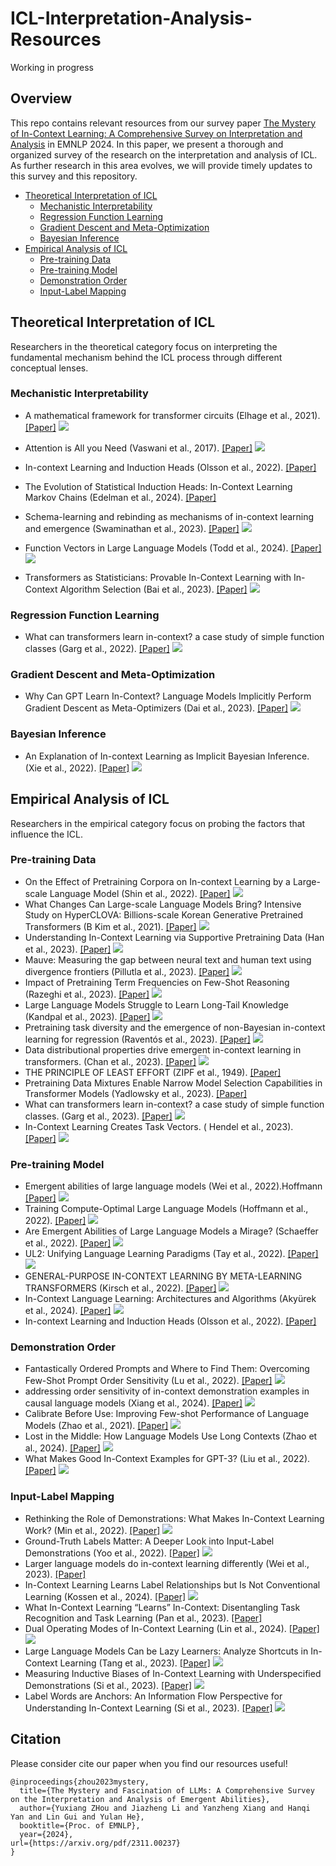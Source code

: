 # ICL-Interpretation-Analysis-Resources
Working in progress

## Overview
This repo contains relevant resources from our survey paper [The Mystery of In-Context Learning: A Comprehensive Survey on Interpretation and Analysis](https://arxiv.org/pdf/2311.00237) in EMNLP 2024. In this paper, we present a thorough and organized survey of the research on the interpretation and analysis of ICL. As further research in this area evolves, we will provide timely updates to this survey and this repository.


- [Theoretical Interpretation of ICL](#theoretical-interpretation-of-icl)
    - [Mechanistic Interpretability](#mechanistic-interpretability)
    - [Regression Function Learning](#regression-function-learning)
    - [Gradient Descent and Meta-Optimization](#gradient-descent-and-meta-optimization)
    - [Bayesian Inference](#bayesian-inference)
- [Empirical Analysis of ICL](#empirical-analysis-of-icl)
    - [Pre-training Data](#pre-training-data)
    - [Pre-training Model](#pre-training-model)
    - [Demonstration Order](#demonstration-order)
    - [Input-Label Mapping](#input-label-mapping)

## Theoretical Interpretation of ICL
Researchers in the theoretical category focus on interpreting the fundamental mechanism behind the ICL process through different conceptual lenses.
### Mechanistic Interpretability
* A mathematical framework for transformer circuits (Elhage et al., 2021).
  [[Paper]](https://transformer-circuits.pub/2021/framework/index.html)
  ![](https://img.shields.io/badge/AnthropicBlog%202021-olive)

* Attention is All you Need (Vaswani et al., 2017).
  [[Paper]](https://proceedings.neurips.cc/paper_files/paper/2017/file/3f5ee243547dee91fbd053c1c4a845aa-Paper.pdf)
  ![](https://img.shields.io/badge/NeurIPS%202017-purple)

* In-context Learning and Induction Heads (Olsson et al., 2022).
  [[Paper]](https://arxiv.org/abs/2209.11895)

* The Evolution of Statistical Induction Heads: In-Context Learning Markov Chains (Edelman et al., 2024).
  [[Paper]](https://arxiv.org/pdf/2402.11004)

* Schema-learning and rebinding as mechanisms of in-context learning and emergence (Swaminathan et al., 2023).
  [[Paper]](https://arxiv.org/pdf/2311.08360)
  ![](https://img.shields.io/badge/NeurIPS%202023-purple)

* Function Vectors in Large Language Models (Todd et al., 2024).
  [[Paper]](https://arxiv.org/pdf/2310.15213)
  ![](https://img.shields.io/badge/ICLR%202024-green)

* Transformers as Statisticians: Provable In-Context Learning with In-Context Algorithm Selection (Bai et al., 2023).
  [[Paper]](https://proceedings.neurips.cc/paper_files/paper/2023/file/b2e63e36c57e153b9015fece2352a9f9-Paper-Conference.pdf)
  ![](https://img.shields.io/badge/NeurIPS%202023-purple)

### Regression Function Learning
* What can transformers learn in-context? a case study of simple function classes (Garg et al., 2022).
  [[Paper]](https://openreview.net/pdf?id=flNZJ2eOet)
  ![](https://img.shields.io/badge/NeurIPS%202022-purple)

### Gradient Descent and Meta-Optimization
* Why Can GPT Learn In-Context?
Language Models Implicitly Perform Gradient Descent as Meta-Optimizers (Dai et al., 2023).
  [[Paper]](https://aclanthology.org/2023.findings-acl.247.pdf)
  ![](https://img.shields.io/badge/ACL%202023-brown)

### Bayesian Inference
* An Explanation of In-context Learning as Implicit Bayesian Inference. (Xie et al., 2022).
  [[Paper]](https://openreview.net/pdf?id=RdJVFCHjUMI)
  ![](https://img.shields.io/badge/ICLR%202022-green)

## Empirical Analysis of ICL
Researchers in the empirical category focus on probing the factors that influence the ICL.
### Pre-training Data
* On the Effect of Pretraining Corpora on In-context Learning by a Large-scale Language Model (Shin et al., 2022).
  [[Paper]](https://aclanthology.org/2022.naacl-main.380.pdf)
  ![](https://img.shields.io/badge/NAACL%202022-brown)
* What Changes Can Large-scale Language Models Bring? Intensive Study on HyperCLOVA: Billions-scale Korean Generative Pretrained Transformers (B Kim et al., 2021).
  [[Paper]](https://arxiv.org/abs/2109.04650)
  ![](https://img.shields.io/badge/EMNLP%202021-brown)
* Understanding In-Context Learning via Supportive Pretraining Data (Han et al., 2023).
  [[Paper]](https://arxiv.org/abs/2306.15091)
  ![](https://img.shields.io/badge/ACL%202023-brown)
* Mauve: Measuring the gap between neural text and human text using divergence frontiers (Pillutla et al., 2023).
  [[Paper]](https://arxiv.org/abs/2102.01454)
  ![](https://img.shields.io/badge/NeurIPS%202021-brown)
* Impact of Pretraining Term Frequencies on Few-Shot Reasoning (Razeghi et al., 2023).
  [[Paper]](https://arxiv.org/pdf/2202.07206)
  ![](https://img.shields.io/badge/Findings_Of_EMNLP%202022-brown)
* Large Language Models Struggle to Learn Long-Tail Knowledge (Kandpal et al., 2023).
  [[Paper]](https://proceedings.mlr.press/v202/kandpal23a.html)
  ![](https://img.shields.io/badge/PMLR%202023-brown)
* Pretraining task diversity and the emergence of non-Bayesian in-context learning for regression (Raventós et al., 2023).
  [[Paper]](https://proceedings.neurips.cc/paper_files/paper/2023/hash/2e10b2c2e1aa4f8083c37dfe269873f8-Abstract-Conference.html)
  ![](https://img.shields.io/badge/NeurIPS%202023-brown)
* Data distributional properties drive emergent in-context learning in transformers. (Chan et al., 2023).
  [[Paper]](https://arxiv.org/pdf/2205.05055)
  ![](https://img.shields.io/badge/NeurIPS%202022-brown)
* THE PRINCIPLE OF LEAST EFFORT (ZIPF et al., 1949).
  [[Paper]](https://wli-zipf.upc.edu/pdf/zipf49-toc.pdf)
* Pretraining Data Mixtures Enable Narrow Model Selection Capabilities in Transformer Models (Yadlowsky et al., 2023).
  [[Paper]](https://wli-zipf.upc.edu/pdf/zipf49-toc.pdf)
* What can transformers learn in-context? a case study of simple function classes. (Garg et al., 2023).
  [[Paper]](https://arxiv.org/abs/2208.01066)
  ![](https://img.shields.io/badge/NeurIPS%202022-brown)
* In-Context Learning Creates Task Vectors. ( Hendel et al., 2023).
  [[Paper]](https://arxiv.org/pdf/2310.15916)
  ![](https://img.shields.io/badge/NeurIPS%202022ffff-brown)
  

### Pre-training Model
* Emergent abilities of large language models (Wei et al., 2022).Hoffmann  [[Paper]](https://openreview.net/pdf?id=yzkSU5zdwD)
  ![](https://img.shields.io/badge/TMLR%202022-navy)
* Training Compute-Optimal Large Language Models (Hoffmann et al., 2022).
  [[Paper]](https://arxiv.org/pdf/2203.15556)
  ![](https://img.shields.io/badge/NeurIPS%202022-navy)
* Are Emergent Abilities of Large Language Models a Mirage? (Schaeffer et al., 2022).
  [[Paper]](https://proceedings.neurips.cc/paper_files/paper/2023/file/adc98a266f45005c403b8311ca7e8bd7-Paper-Conference.pdf)
  ![](https://img.shields.io/badge/NeurIPS%202023-navy)
* UL2: Unifying Language Learning Paradigms (Tay et al., 2022).
  [[Paper]](https://arxiv.org/pdf/2205.05131)
  ![](https://img.shields.io/badge/ICLR%202023-navy)
* GENERAL-PURPOSE IN-CONTEXT LEARNING BY META-LEARNING TRANSFORMERS (Kirsch et al., 2022).
  [[Paper]](https://arxiv.org/pdf/2212.04458)
  ![](https://img.shields.io/badge/NeurIPS_Workshop%202022-navy)
* In-Context Language Learning: Architectures and Algorithms (Akyürek et al., 2024).
  [[Paper]](https://arxiv.org/pdf/2401.12973)
  ![](https://img.shields.io/badge/ICML%202024-navy)
* In-context Learning and Induction Heads (Olsson et al., 2022).
  [[Paper]](https://arxiv.org/pdf/2209.11895)
  


### Demonstration Order
* Fantastically Ordered Prompts and Where to Find Them: Overcoming Few-Shot Prompt Order Sensitivity (Lu et al., 2022).
  [[Paper]](https://aclanthology.org/2022.acl-long.556.pdf)
  ![](https://img.shields.io/badge/ACL%202022-brown)
* addressing order sensitivity of in-context demonstration examples in causal language models (Xiang et al., 2024).
  [[Paper]](https://aclanthology.org/2024.findings-acl.386/)
  ![](https://img.shields.io/badge/Findings_Of_ACL%202024-brown)
* Calibrate Before Use: Improving Few-shot Performance of Language Models (Zhao et al., 2021).
  [[Paper]](https://proceedings.mlr.press/v139/zhao21c.html)
  ![](https://img.shields.io/badge/PMLR%202021-brown)
* Lost in the Middle: How Language Models Use Long Contexts (Zhao et al., 2024).
  [[Paper]](https://direct.mit.edu/tacl/article/doi/10.1162/tacl_a_00638/119630)
  ![](https://img.shields.io/badge/TACL%202024-brown)
* What Makes Good In-Context Examples for GPT-3? (Liu et al., 2022).
  [[Paper]](https://arxiv.org/abs/2101.06804)
  ![](https://img.shields.io/badge/DeeLIO%202022-brown)

  

### Input-Label Mapping
* Rethinking the Role of Demonstrations: What Makes In-Context Learning Work? (Min et al., 2022).
  [[Paper]](https://arxiv.org/pdf/2202.12837)
  ![](https://img.shields.io/badge/EMNLP%202022-brown)
* Ground-Truth Labels Matter: A Deeper Look into Input-Label Demonstrations (Yoo et al., 2022).
  [[Paper]](https://arxiv.org/pdf/2205.12685)
  ![](https://img.shields.io/badge/EMNLP%202022-brown)
* Larger language models do in-context learning differently (Wei et al., 2023).
  [[Paper]](https://arxiv.org/pdf/2303.03846)
* In-Context Learning Learns Label Relationships but Is Not Conventional Learning (Kossen et al., 2024).
  [[Paper]](https://arxiv.org/pdf/2307.12375)
  ![](https://img.shields.io/badge/ICLR%202024-brown)
* What In-Context Learning “Learns” In-Context: Disentangling Task Recognition and Task Learning (Pan et al., 2023).
  [[Paper]](https://www.proquest.com/openview/6417558c5f0a0d6840ee9442822ab099/1?pq-origsite=gscholar&cbl=18750&diss=y)
* Dual Operating Modes of In-Context Learning (Lin et al., 2024).
  [[Paper]](https://arxiv.org/pdf/2402.18819)
  ![](https://img.shields.io/badge/PMLR%202024-brown)
* Large Language Models Can be Lazy Learners: Analyze Shortcuts in In-Context Learning (Tang et al., 2023).
  [[Paper]](https://arxiv.org/pdf/2305.17256)
  ![](https://img.shields.io/badge/Findings_Of_ACL%202023-brown)
* Measuring Inductive Biases of In-Context Learning with Underspecified Demonstrations (Si et al., 2023).
  [[Paper]](https://arxiv.org/pdf/2305.13299)
  ![](https://img.shields.io/badge/ACL%202023-brown)
* Label Words are Anchors: An Information Flow Perspective for Understanding In-Context Learning (Si et al., 2023).
  [[Paper]](https://arxiv.org/pdf/2305.14160)
  ![](https://img.shields.io/badge/EMNLP%202023-brown)



## Citation

Please consider cite our paper when you find our resources useful!
```
@inproceedings{zhou2023mystery,
  title={The Mystery and Fascination of LLMs: A Comprehensive Survey on the Interpretation and Analysis of Emergent Abilities},
  author={Yuxiang ZHou and Jiazheng Li and Yanzheng Xiang and Hanqi Yan and Lin Gui and Yulan He},
  booktitle={Proc. of EMNLP},
  year={2024},
url={https://arxiv.org/pdf/2311.00237}
}
```

